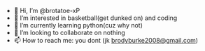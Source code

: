- 👋 Hi, I’m @brotatoe-xP
- 👀 I’m interested in basketball(get dunked on) and coding
- 🌱 I’m currently learning python(cuz why not)
- 💞️ I’m looking to collaborate on nothing
- 📫 How to reach me: you dont (jk brodyburke2008@gmail.com)

<!---
brotatoe-xP/brotatoe-xP is a ✨ special ✨ repository because its `README.md` (this file) appears on your GitHub profile.
You can click the Preview link to take a look at your changes.
--->
